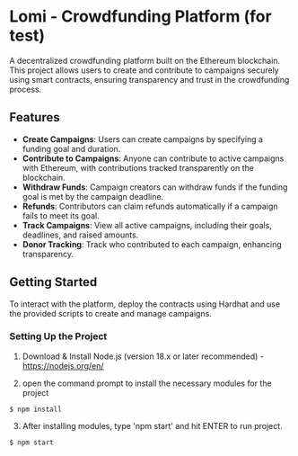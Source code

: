 # Lomi - Crowdfunding Platform (for test)

A decentralized crowdfunding platform built on the Ethereum blockchain. This project allows users to create and contribute to campaigns securely using smart contracts, ensuring transparency and trust in the crowdfunding process.


## Features

- **Create Campaigns**: Users can create campaigns by specifying a funding goal and duration.
- **Contribute to Campaigns**: Anyone can contribute to active campaigns with Ethereum, with contributions tracked transparently on the blockchain.
- **Withdraw Funds**: Campaign creators can withdraw funds if the funding goal is met by the campaign deadline.
- **Refunds**: Contributors can claim refunds automatically if a campaign fails to meet its goal.
- **Track Campaigns**: View all active campaigns, including their goals, deadlines, and raised amounts.
- **Donor Tracking**: Track who contributed to each campaign, enhancing transparency.

## Getting Started

To interact with the platform, deploy the contracts using Hardhat and use the provided scripts to create and manage campaigns.

### Setting Up the Project
1) Download & Install Node.js (version 18.x or later recommended) - https://nodejs.org/en/

2) open the command prompt to install the necessary modules for the project
```
$ npm install
```
3) After installing modules, type 'npm start' and hit ENTER to run project.
```
$ npm start
```